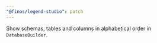```yaml
---
"@finos/legend-studio": patch
---
```


Show schemas, tables and columns in alphabetical order in `DatabaseBuilder`.